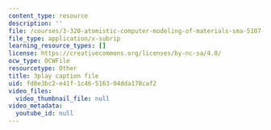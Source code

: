 ```yaml
---
content_type: resource
description: ''
file: /courses/3-320-atomistic-computer-modeling-of-materials-sma-5107-spring-2005/fd6e3bc2e41f1c46516304dda178caf2_3HXG1kxmYVs.srt
file_type: application/x-subrip
learning_resource_types: []
license: https://creativecommons.org/licenses/by-nc-sa/4.0/
ocw_type: OCWFile
resourcetype: Other
title: 3play caption file
uid: fd6e3bc2-e41f-1c46-5163-04dda178caf2
video_files:
  video_thumbnail_file: null
video_metadata:
  youtube_id: null
---
```

